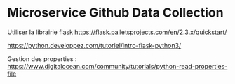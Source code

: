 # Microservice Github Data Collection
Utiliser la librairie flask https://flask.palletsprojects.com/en/2.3.x/quickstart/

https://python.developpez.com/tutoriel/intro-flask-python3/

Gestion des properties : https://www.digitalocean.com/community/tutorials/python-read-properties-file
